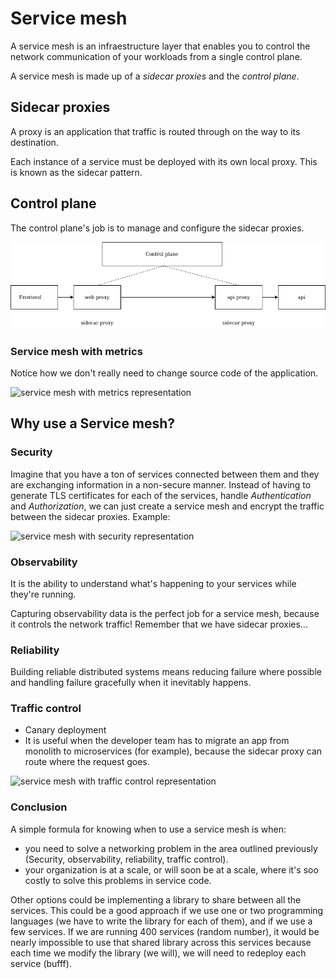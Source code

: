 # Service mesh

A service mesh is an infraestructure layer that enables you to control the network communication of your workloads from a single control plane.

A service mesh is made up of a _sidecar proxies_ and the _control plane_.

## Sidecar proxies

A proxy is an application that traffic is routed through on the way to its destination.

Each instance of a service must be deployed with its own local proxy. This is known as the sidecar pattern.

## Control plane

The control plane's job is to manage and configure the sidecar proxies.

![service mesh representation](./assets/service-mesh.png)

### Service mesh with metrics

Notice how we don't really need to change source code of the application.

![service mesh with metrics representation](./assets/service-mesh-with-metrics.png)

## Why use a Service mesh?

### Security

Imagine that you have a ton of services connected between them and they are exchanging information in a non-secure manner. Instead of having to generate TLS certificates for each of the services, handle _Authentication_ and _Authorization_, we can just create a service mesh and encrypt the traffic between the sidecar proxies. Example:

![service mesh with security representation](./assets/service-mesh-with-security.png)

### Observability

It is the ability to understand what's happening to your services while they're running.

Capturing observability data is the perfect job for a service mesh, because it controls the network traffic! Remember that we have sidecar proxies...

### Reliability

Building reliable distributed systems means reducing failure where possible and handling failure gracefully when it inevitably happens.

### Traffic control

- Canary deployment
- It is useful when the developer team has to migrate an app from monolith to microservices (for example), because the sidecar proxy can route where the request goes.

![service mesh with traffic control representation](./assets/service-mesh-with-traffic-control.png)

### Conclusion

A simple formula for knowing when to use a service mesh is when:

- you need to solve a networking problem in the area outlined previously (Security, observability, reliability, traffic control).
- your organization is at a scale, or will soon be at a scale, where it's soo costly to solve this problems in service code.

Other options could be implementing a library to share between all the services. This could be a good approach if we use one or two programming languages (we have to write the library for each of them), and if we use a few services. If we are running 400 services (random number), it would be nearly impossible to use that shared library across this services because each time we modify the library (we will), we will need to redeploy each service (bufff).

